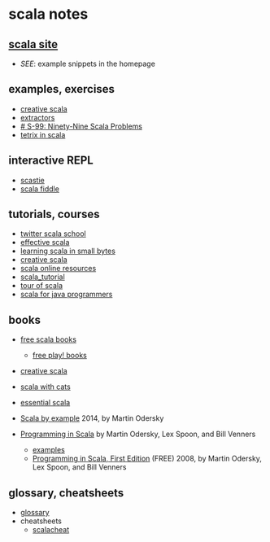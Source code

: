 

# scala notes

## [scala site](https://www.scala-lang.org/)
+ *SEE*: example snippets in the homepage 


## examples, exercises

+ [creative scala](https://www.creativescala.org/creative-scala.html)
+ [extractors](https://www.scala-lang.org/old/node/112)
+ [# S-99: Ninety-Nine Scala Problems](http://aperiodic.net/phil/scala/s-99/)
+ [tetrix in scala](http://eed3si9n.com/tetrix-in-scala/)

	
## interactive REPL

+ [scastie](https://scastie.scala-lang.org/)
+ [scala fiddle](https://scalafiddle.io/)

## tutorials, courses
+ [twitter scala school](http://twitter.github.io/scala_school/)
+ [effective scala](https://twitter.github.io/effectivescala/)
+ [learning scala in small bytes](http://matt.might.net/articles/learning-scala-in-small-bites/)
 + [creative scala](https://www.creativescala.org/creative-scala.html)
+ [scala online resources](https://docs.scala-lang.org/learn.html)
+ [scala_tutorial](https://www.scala-exercises.org/scala_tutorial/terms_and_types)
+ [tour of scala]( https://docs.scala-lang.org/tour/tour-of-scala.html)
+ [scala for java programmers](https://docs.scala-lang.org/tutorials/scala-for-java-programmers.html)



## books

+ [free scala books](https://github.com/EbookFoundation/free-programming-books/blob/master/free-programming-books.md#scala)
	+ [free play! books](https://github.com/EbookFoundation/free-programming-books/blob/master/free-programming-books.md#play-scala)

+ [creative scala](https://www.creativescala.org/creative-scala.epub)
+ [scala with cats](https://books.underscore.io/scala-with-cats/scala-with-cats.epub)

+ [essential scala](https://underscore.io/books/essential-scala/)
+ [Scala by example](https://www.scala-lang.org/docu/files/ScalaByExample.pdf)
2014, by Martin Odersky

+ [Programming in Scala](https://booksites.artima.com/programming_in_scala)
	by Martin Odersky, Lex Spoon, and Bill Venners
	- [examples](https://booksites.artima.com/programming_in_scala/examples/)
	- [Programming in Scala, First Edition](https://www.artima.com/pins1ed/) (FREE)
	2008, by Martin Odersky, Lex Spoon, and Bill Venners


## glossary, cheatsheets
+ [glossary](https://docs.scala-lang.org/glossary/index.html)
+ cheatsheets
	- [scalacheat](https://docs.scala-lang.org/cheatsheets/index.html)

<!--stackedit_data:
eyJoaXN0b3J5IjpbLTE5Mzg1OTE5MTUsMTc3OTEzNjQ0LDE5OD
U2ODExNywtODE4NDUxODkwXX0=
-->